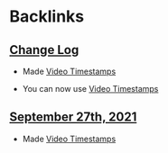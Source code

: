 
# Backlinks
## [Change Log](<Change Log.md>)
- Made [Video Timestamps](<Video Timestamps.md>)

- You can now use [Video Timestamps](<Video Timestamps.md>)

## [September 27th, 2021](<September 27th, 2021.md>)
- Made [Video Timestamps](<Video Timestamps.md>)

